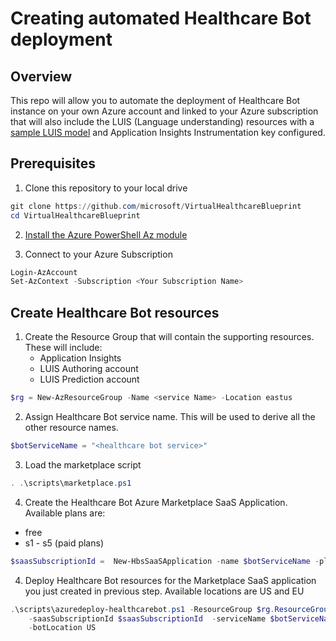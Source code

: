 # Creating automated Healthcare Bot deployment

## Overview

This repo will allow you to automate the deployment of Healthcare Bot instance on your own Azure account and linked to your Azure subscription that will also include the LUIS (Language understanding) resources with a [sample LUIS model](./lu/Booking.j) and Application Insights Instrumentation key configured.

## Prerequisites

1. Clone this repository to your local drive

```powershell
git clone https://github.com/microsoft/VirtualHealthcareBlueprint
cd VirtualHealthcareBlueprint
```

2. [Install the Azure PowerShell Az module](https://docs.microsoft.com/en-us/powershell/azure/install-az-ps?view=azps-3.3.0)

3. Connect to your Azure Subscription

```PowerShell
Login-AzAccount
Set-AzContext -Subscription <Your Subscription Name>
```

## Create Healthcare Bot resources

1. Create the Resource Group that will contain the supporting resources. These will include:
    * Application Insights
    * LUIS Authoring account
    * LUIS Prediction account

```PowerShell
$rg = New-AzResourceGroup -Name <service Name> -Location eastus
```

2. Assign Healthcare Bot service name. This will be used to derive all the other resource names.

```PowerShell
$botServiceName = "<healthcare bot service>"
```

3. Load the marketplace script

```powershell
. .\scripts\marketplace.ps1
```

4. Create the Healthcare Bot Azure Marketplace SaaS Application. Available plans are:

* free
* s1 - s5 (paid plans)

```powershell
$saasSubscriptionId =  New-HbsSaaSApplication -name $botServiceName -planId free
```


4. Deploy Healthcare Bot resources for the Marketplace SaaS application you just created in previous step. Available locations are US and EU

```powershell
.\scripts\azuredeploy-healthcarebot.ps1 -ResourceGroup $rg.ResourceGroupName `
    -saasSubscriptionId $saasSubscriptionId  -serviceName $botServiceName `
    -botLocation US
```
